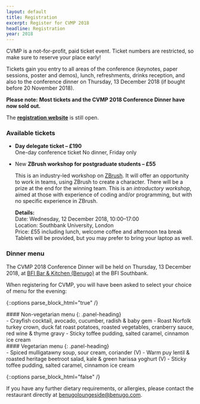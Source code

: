```yaml
---
layout: default
title: Registration
excerpt: Register for CVMP 2018
headline: Registration
year: 2018
---
```


CVMP is a not-for-profit, paid ticket event.
Ticket numbers are restricted, so make sure to reserve your place early!

<!-- Tickets gain you entry to all areas of the conference (keynotes, paper sessions, poster and demos), lunch, refreshments, and also to the conference dinner on Thursday, 13 December 2018 (except one-day tickets). -->

Tickets gain you entry to all areas of the conference (keynotes, paper sessions, poster and demos), lunch, refreshments, drinks reception, and also to the conference dinner on Thursday, 13 December 2018 (if bought before 20 November 2018).

<!-- **Please note:** The CVMP 2018 Conference Dinner is included only for registrations _before 3 December 2018_. No further dinner tickets will be available after 3 December 2018 17:00. -->

<span class="label label-info">**Please note:**</span>
**Most tickets and the CVMP 2018 Conference Dinner have now sold out.**
<!-- There are no further dinner tickets available. -->

The **[registration website](https://store.bath.ac.uk/conferences-and-events/conferencescoursesevents/faculty-of-science/dept-of-computer-science/cvmp-2018)** is still open.

<!-- Please note that registration for the meal is full. It is now no longer possible to change/ edit your menu choices. Please contact the restaurant direct on the evening with any issues. -->

### Available tickets

<!-- - **Early-bird ticket – £365**  
Full conference ticket, including conference dinner (limited availability)

- **Full delegate ticket – £360**  
Full conference ticket
<span class="label label-info">No dinner</span>

- **Student delegate ticket – £260**  
Student conference ticket
<span class="label label-info">No dinner</span>

- **Day delegate ticket – £190**  
One-day conference ticket
<span class="label label-info">No dinner</span>
(please book dinner ticket separately if interested) -->

- **Day delegate ticket – £190**  
One-day conference ticket
<span class="label label-info">No dinner, Friday only</span>

<!-- - **Dinner only – £40**  
Conference dinner only at BFI Kitchen and Bar on Thursday, 13 December 2018<a name="ZBrush"></a> -->

- <span class="label label-success">New</span> **ZBrush workshop for postgraduate students – £55**

   This is an industry-led workshop on [ZBrush](https://pixologic.com/features/).
   It will offer an opportunity to work in teams, using ZBrush to create a character.
   There will be a prize at the end for the winning team.
   This is an _introductory workshop_, aimed at those with experience of coding and/or programming, but with no specific experience in ZBrush.

   **Details:**  
   Date: Wednesday, 12 December 2018, 10:00–17:00  
   Location: Southbank University, London  
   Price: £55 including lunch, welcome coffee and afternoon tea break  
   Tablets will be provided, but you may prefer to bring your laptop as well.



<a name="dinner"></a>
### Dinner menu

The CVMP 2018 Conference Dinner will be held on Thursday, 13 December 2018, at [BFI Bar & Kitchen (Benugo)](https://www.benugo.com/restaurants/bfi-bar-kitchen) at the BFI Southbank.

When registering for CVMP, you will have been asked to select your choice of menu for the evening:

{::options parse_block_html="true" /}

<div class="panel panel-default">
#### Non-vegetarian menu
{: .panel-heading}
<div class="panel-body">
- Crayfish cocktail, avocado, cucumber, radish & baby gem
- Roast Norfolk turkey crown, duck fat roast potatoes, roasted vegetables, cranberry sauce, red wine & thyme gravy 
- Sticky toffee pudding, salted caramel, cinnamon ice cream
</div>
</div>

<div class="panel panel-default">
#### Vegetarian menu
{: .panel-heading}
<div class="panel-body">
- Spiced mulligatawny soup, sour cream, coriander (V)
- Warm puy lentil & roasted heritage beetroot salad, kale & green harissa yoghurt (V)
- Sticky toffee pudding, salted caramel, cinnamon ice cream  
</div>
</div>

{::options parse_block_html="false" /}

If you have any further dietary requirements, or allergies, please contact the restaurant directly at [benugoloungeside@benugo.com](mailto:benugoloungeside@benugo.com).
